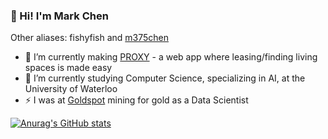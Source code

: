 ### 👋 Hi! I'm Mark Chen

Other aliases: fishyfish and [m375chen](https://www.linkedin.com/in/mark375chen/)

- 🔭 I’m currently making [PROXY](https://github.com/proxy-app) - a web app where leasing/finding living spaces is made easy
- 🌱 I’m currently studying Computer Science, specializing in AI, at the University of Waterloo
- ⚡ I was at [Goldspot](https://goldspot.ca/) mining for gold as a Data Scientist  


[![Anurag's GitHub stats](https://github-readme-stats.vercel.app/api?username=marko-polo-cheno&count_private=true&theme=blueberry)](https://github.com/anuraghazra/github-readme-stats)

